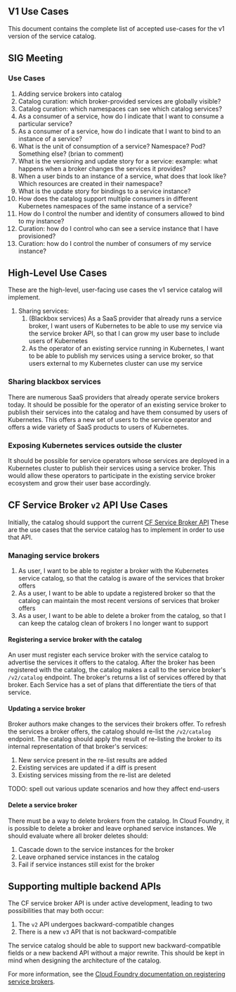 ## V1 Use Cases

This document contains the complete list of accepted use-cases for the v1
version of the service catalog.

## SIG Meeting

### Use Cases

1.  Adding service brokers into catalog
2.  Catalog curation: which broker-provided services are globally visible?
3.  Catalog curation: which namespaces can see which catalog services?
4.  As a consumer of a service, how do I indicate that I want to consume a particular service?
5.  As a consumer of a service, how do I indicate that I want to bind to an instance of a service?
6.  What is the unit of consumption of a service?  Namespace?  Pod? Something else? (brian to comment)
7.  What is the versioning and update story for a service: example: what happens when a broker changes the services it provides?
8.  When a user binds to an instance of a service, what does that look like?  Which resources are created in their namespace?
9.  What is the update story for bindings to a service instance?
10. How does the catalog support multiple consumers in different Kubernetes namespaces of the same instance of a service? 
11. How do I control the number and identity of consumers allowed to bind to my instance?
11. Curation: how do I control who can see a service instance that I have provisioned?
12. Curation: how do I control the number of consumers of my service instance?

## High-Level Use Cases

These are the high-level, user-facing use cases the v1 service catalog will
implement.

1.  Sharing services:
    1.  (Blackbox services) As a SaaS provider that already runs a service
        broker, I want users of Kubernetes to be able to use my service
        via the service broker API, so that I can grow my user base to
        include users of Kubernetes
    2.  As the operator of an existing service running in Kubernetes, I want to
        be able to publish my services using a service broker, so that users
        external to my Kubernetes cluster can use my service

### Sharing blackbox services

There are numerous SaaS providers that already operate service brokers today.
It should be possible for the operator of an existing service broker to
publish their services into the catalog and have them consumed by users of
Kubernetes.  This offers a new set of users to the service operator and offers
a wide variety of SaaS products to users of Kubernetes.

### Exposing Kubernetes services outside the cluster

It should be possible for service operators whose services are deployed in a
Kubernetes cluster to publish their services using a service broker.  This
would allow these operators to participate in the existing service broker
ecosystem and grow their user base accordingly.

## CF Service Broker `v2` API Use Cases

Initially, the catalog should support the current [CF Service Broker
API](https://docs.cloudfoundry.org/services/api.html) These are the use cases
that the service catalog has to implement in order to use that API.

### Managing service brokers

1.  As user, I want to be able to register a broker with the Kubernetes service
    catalog, so that the catalog is aware of the services that broker offers
2.  As a user, I want to be able to update a registered broker so that the
    catalog can maintain the most recent versions of services that broker offers
3.  As a user, I want to be able to delete a broker from the catalog, so that I
    can keep the catalog clean of brokers I no longer want to support

#### Registering a service broker with the catalog

An user must register each service broker with the service catalog to
advertise the services it offers to the catalog.  After the broker has been
registered with the catalog, the catalog makes a call to the service broker's
`/v2/catalog` endpoint.  The broker's returns a list of services offered by
that broker.  Each Service has a set of plans that differentiate the tiers of
that service.

#### Updating a service broker

Broker authors make changes to the services their brokers offer.  To refresh the
services a broker offers, the catalog should re-list the `/v2/catalog` endpoint.
The catalog should apply the result of re-listing the broker to its internal
representation of that broker's services:

1.  New service present in the re-list results are added
2.  Existing services are updated if a diff is present
3.  Existing services missing from the re-list are deleted

TODO: spell out various update scenarios and how they affect end-users

#### Delete a service broker

There must be a way to delete brokers from the catalog.  In Cloud Foundry, it is
possible to delete a broker and leave orphaned service instances.  We should
evaluate where all broker deletes should:

1.  Cascade down to the service instances for the broker
2.  Leave orphaned service instances in the catalog
3.  Fail if service instances still exist for the broker

## Supporting multiple backend APIs

The CF service broker API is under active development, leading to two
possibilities that may both occur:

1.  The `v2` API undergoes backward-compatible changes
2.  There is a new `v3` API that is not backward-compatible

The service catalog should be able to support new backward-compatible fields or
a new backend API without a major rewrite.  This should be kept in mind when
designing the architecture of the catalog.


For more information, see the
[Cloud Foundry documentation on registering service brokers](https://docs.cloudfoundry.org/services/managing-service-brokers.html#register-broker).
